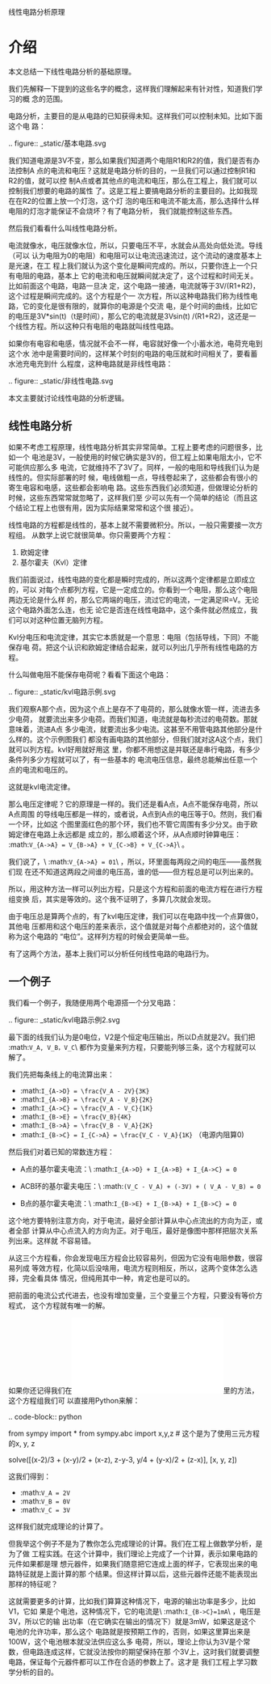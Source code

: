         
线性电路分析原理

介绍
====

本文总结一下线性电路分析的基础原理。

我们先解释一下提到的这些名字的概念，这样我们理解起来有针对性，知道我们学习的概
念的范围。

电路分析，主要目的是从电路的已知获得未知。这样我们可以控制未知。比如下面这个电
路：

.. figure:: _static/基本电路.svg

我们知道电源是3V不变，那么如果我们知道两个电阻R1和R2的值，我们是否有办法控制A
点的电流和电压？这就是电路分析的目的，一旦我们可以通过控制R1和R2的值，就可以控
制A点或者其他点的电流和电压，那么在工程上，我们就可以控制我们想要的电路的属性
了。这是工程上要搞电路分析的主要目的。比如我现在在R2的位置上放一个灯泡，这个灯
泡的电压和电流不能太高，那么选择什么样电阻的灯泡才能保证不会烧坏？有了电路分析，
我们就能控制这些东西。

然后我们看看什么叫线性电路分析。

电流就像水，电压就像水位，所以，只要电压不平，水就会从高处向低处流。导线（可以
认为电阻为0的电阻）和电阻可以让电流迅速流过，这个流动的速度基本上是光速，在工
程上我们就认为这个变化是瞬间完成的。所以，只要你连上一个只有电阻的电路，基本上
它的电流和电压就瞬间就决定了，这个过程和时间无关。比如前面这个电路，电路一旦决
定，这个电路一接通，电流就等于3V/(R1+R2)，这个过程是瞬间完成的。这个方程是个一
次方程，所以这种电路我们称为线性电路，它的变化是很有限的，就算你的电源是个交流
电，是个时间的曲线，比如它的电压是3V*sin(t)（t是时间），那么它的电流就是3Vsin(t)
/(R1+R2)，这还是一个线性方程。所以这种只有电阻的电路就叫线性电路。

如果你有电容和电感，情况就不会不一样，电容就好像一个小蓄水池，电荷充电到这个水
池中是需要时间的，这样某个时刻的电路的电压就和时间相关了，要看蓄水池充电充到什
么程度，这种电路就是非线性电路：

.. figure:: _static/非线性电路.svg

本文主要就讨论线性电路的分析逻辑。

## 线性电路分析

如果不考虑工程原理，线性电路分析其实非常简单。工程上要考虑的问题很多，比如一个
电池是3V，一般使用的时候它确实是3V的，但工程上如果电阻太小，它不可能供应那么多
电流，它就维持不了3V了。同样，一般的电阻和导线我们认为是线性的。但实际部署的时
候，电线做粗一点，导线卷起来了，这些都会有很小的寄生电容和电感，这些都会影响电
路。这些东西我们必须知道，但做理论分析的时候，这些东西常常就忽略了，这样我们至
少可以先有一个简单的结论（而且这个结论工程上也很有用，因为实际结果常常和这个很
接近）。

线性电路的方程都是线性的，基本上就不需要微积分。所以，一般只需要接一次方程组。
从数学上说它就很简单。你只需要两个方程：

1. 欧姆定律
2. 基尔霍夫（Kvl）定律

我们前面说过，线性电路的变化都是瞬时完成的，所以这两个定律都是立即成立的，可以
对每个点都列方程，它是一定成立的。你看到一个电阻，那么这个电阻两边无论是什么样
的，那么它两端的电压，流过它的电流，一定满足IR=V。无论这个电路外面怎么连，也无
论它是否连在线性电路中，这个条件就必然成立，我们可以对这种位置无脑列方程。

Kvl分电压和电流定律，其实它本质就是一个意思：电阻（包括导线，下同）不能保存电
荷。把这个认识和欧姆定律结合起来，就可以列出几乎所有线性电路的方程。

什么叫做电阻不能保存电荷呢？看看下面这个电路：

.. figure:: _static/kvl电路示例.svg

我们观察A那个点，因为这个点上是存不了电荷的，那么就像水管一样，流进去多少电荷，
就要流出来多少电荷。而我们知道，电流就是每秒流过的电荷数。那就意味着，流进A点
多少电流，就要流出多少电流。这甚至不用管电路其他部分是什么样的。这个示例图我们
都没有画电路的其他部分，但我们就对这A这个点，我们就可以列方程。kvl好用就好用这
里，你都不用想这是并联还是串行电路，有多少条件列多少方程就可以了，有一些基本的
电流电压信息，最终总能解出任意一个点的电流和电压的。

这就是kvl电流定律。

那么电压定律呢？它的原理是一样的。我们还是看A点，A点不能保存电荷，所以A点周围
的导线电压都是一样的，或者说，A点到A点的电压等于0。然则，我们看一个环，比如这
个图里面红色的那个环，我们也不管它周围有多少分叉。由于欧姆定律在电路上永远都是
成立的，那么顺着这个环，从A点顺时钟算电压：
:math:`V_{A->A} = V_{B->A} + V_{C->B} + V_{C->A}`\ 。

我们说了，\ :math:`V_{A->A} = 01`\ ，所以，环里面每两段之间的电压——虽然我们现
在还不知道这两段之间谁的电压高，谁的低——但方程总是可以列出来的。

所以，用这种方法一样可以列出方程，只是这个方程和前面的电流方程在进行方程组变换
后，其实是等效的。这个我不证明了，多算几次就会发现。

由于电压总是算两个点的，有了kvl电压定律，我们可以在电路中找一个点算做0，其他电
压都用和这个电压的差来表示，这个值就是对每个点都绝对的，这个值就称为这个电路的
“电位”。这样列方程的时候会更简单一些。

有了这两个方法，基本上我们可以分析任何线性电路的电路行为。

## 一个例子

我们看一个例子，我随便用两个电源搭一个分叉电路：

.. figure:: _static/kvl电路示例2.svg

最下面的线我们认为是0电位，V2是个恒定电压输出，所以D点就是2V。我们把
:math:`V_A, V_B，V_C`\ 都作为变量来列方程，只要能列够三条，这个方程就可以解了。

我们先把每条线上的电流算出来：

* :math:`I_{A->D} = \frac{V_A - 2V}{3K}`
* :math:`I_{A->B} = \frac{V_A - V_B}{2K}`
* :math:`I_{A->C} = \frac{V_A - V_C}{1K}`
* :math:`I_{B->E} = \frac{V_B}{4K}`
* :math:`I_{B->A} = \frac{V_B - V_A}{2K}`
* :math:`I_{B->C} = I_{C->A} = \frac{V_C - V_A}{1K}`  （电源内阻算0)

然后我们对着已知的常数连方程：

* A点的基尔霍夫电流：\ :math:`I_{A->D} + I_{A->B} + I_{A->C} = 0`

* ACB环的基尔霍夫电压：\ :math:`(V_C - V_A) + (-3V) + ( V_A - V_B) = 0`

* B点的基尔霍夫电流：\ :math:`I_{B->E} + I_{B->A} + I_{B->C} = 0`

这个地方要特别注意方向，对于电流，最好全部计算从中心点流出的方向为正，或者全部
计算从中心点流入的方向为正。对于电压，最好是像图中那样把层次关系列出来。这样就
不容易错。

从这三个方程看，你会发现电压方程会比较容易列，但因为它没有电阻参数，很容易列成
等效方程，化简以后没啥用，电流方程则相反，所以，这两个变体怎么选择，完全看具体
情况，但纯用其中一种，肯定也是可以的。

把前面的电流公式代进去，也没有增加变量，三个变量三个方程，只要没有等价方程式，
这个方程就有唯一的解。

如果你还记得我们在![](教中学生学编程2：解方程.md)里的方法，这个方程组我们可
以直接用Python来解：

.. code-block:: python
  
  from sympy import *
  from sympy.abc import x,y,z   # 这个是为了使用三元方程的x, y, z

  solve([(x-2)/3 + (x-y)/2 + (x-z), z-y-3, y/4 + (y-x)/2 + (z-x)], [x, y, z])

这我们得到：

* :math:`V_A = 2V`
* :math:`V_B = 0V`
* :math:`V_C = 3V`

这样我们就完成理论的计算了。

但我举这个例子不是为了教你怎么完成理论的计算。我们在工程上做数学分析，是为了做
工程实践。在这个计算中，我们理论上完成了一个计算，表示如果电路的元件如果都是理
想元器件，如果我们随意把它连成上面的样子，它表现出来的电路特征就是上面计算的那
个结果。但这样计算以后，这些元器件还能不能表现出那样的特征呢？

这就需要更多的计算，比如我们算算这种情况下，电源的输出功率是多少，比如V1，它如
果是个电池，这种情况下，它的电流是\ :math:`I_{B->C}=1mA`\ ，电压是3V，所以它的输
出功率（在它确实在输出的情况下）就是3mW，如果这是这个电池的允许功率，那么这个
电路就是按预期工作的，否则，如果这里算出来是100W，这个电池根本就没法供应这么多
电荷，所以，理论上你认为3V是个常数，但电路连成这样，它就没法按你的期望保持在那
个3V上，这时我们就要调整电路，保证每个元器件都可以工作在合适的参数上了。这才是
我们工程上学习数学分析的目的。
